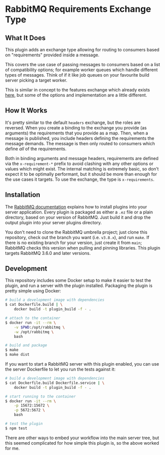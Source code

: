 # RabbitMQ Requirements Exchange Type

## What It Does

This plugin adds an exchange type allowing for routing to consumers
based on "requirements" provided inside a message.

This covers the use case of passing messages to consumers based on
a list of compatibility options; for example worker queues which
handle different types of messages. Think of if it like job queues
on your favourite build server picking a target worker.

This is similar in concept to the features exchange which already
exists [here](https://github.com/senseysensor/rabbitmq-x-features-exchange),
but some of the options and implementation are a little different.

## How It Works

It's pretty similar to the default `headers` exchange, but the roles
are reversed. When you create a binding to the exchange you provide
(as arguments) the requirements that you provide as a map. Then, when
a message is published, you include headers defining the requirements
the message demands. The message is then only routed to consumers which
define *all* of the requirements.

Both in binding arguments and message headers, requirements are defined
via the `x-requirement-*` prefix to avoid clashing with any other options
or values which might exist. The internal matching is extremely basic, so
don't expect it to be optimally performant, but it should be more than
enough for the use cases it targets. To use the exchange, the type is
`x-requirements`.

## Installation

The [RabbitMQ documentation](https://www.rabbitmq.com/installing-plugins.html)
explains how to install plugins into your server application. Every plugin is
packaged as either a `.ez` file or a plain directory, based on your version
of RabbitMQ. Just build it and drop the output plugin into your server plugins
directory.

You don't need to clone the RabbitMQ umbrella project; just clone
this repository, check out the branch you want (i.e. `v3.8.x`), and run `make`.
If there is no existing branch for your version, just create it from `main`;
RabbitMQ checks this version when pulling and pinning libraries. This plugin
targets RabbitMQ 3.6.0 and later versions.

## Development

This repository includes some Docker setup to make it easier to test the plugin,
and run a server with the plugin installed. Packaging the plugin is pretty simple
using Docker:

```bash
# build a development image with dependencies
$ cat Dockerfile.build | \
    docker build -t plugin_build -f - .

# attach to the container
$ docker run -it --rm \
    -v $PWD:/opt/rabbitmq \
    -w /opt/rabbitmq \
    bash

# build and package
$ make
$ make dist
```

If you want to start a RabbitMQ server with this plugin enabled, you can use
the server Dockerfile to let you run the tests against it:

```bash
# build a development image with dependencies
$ cat Dockerfile.build Dockerfile.service | \
    docker build -t plugin_build -f - .

# start running to the container
$ docker run -it --rm \
    -p 15672:15672 \
    -p 5672:5672 \
    bash

# test the plugin
$ npm test
```

There are other ways to embed your workflow into the main server tree, but this
seemed complicated for how simple this plugin is, so the above worked for me.

